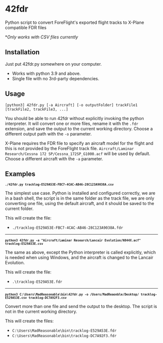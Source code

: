 # 42fdr
Python script to convert ForeFlight's exported flight tracks to X-Plane compatible FDR files

**Only works with CSV files currently*


## Installation
Just put 42fdr.py somewhere on your computer.
- Works with python 3.9 and above.
- Single file with no 3rd-party dependencies.


## Usage
`[python3] 42fdr.py [-a Aircraft] [-o outputFolder] trackFile1 [trackFile2, trackFile3, ...]`

You should be able to run 42fdr without explicitly invoking the python interpreter.
It will convert one or more files, rename it with the `.fdr` extension, and save the output to the current working directory.
Choose a different output path with the `-o` parameter.

X-Plane requires the FDR file to specify an aircraft model for the flight and this is not provided by the ForeFlight track file.
`Aircraft/Laminar Research/Cessna 172 SP/Cessna_172SP_G1000.acf` will be used by default. 
Choose a different aircraft with the `-a` parameter.


## Examples

<b style='font-size:smaller'>`./42fdr.py tracklog-E529A53E-FBC7-4CAC-AB46-28C123A9038A.csv`</b>

The simplest use case.  Python is installed and configured correctly, we are in a bash shell, the script is in the same folder as the track file, we are only converting one file, using the default aircraft, and it should be saved to the current folder.

This will create the file:
- `./tracklog-E529A53E-FBC7-4CAC-AB46-28C123A9038A.fdr`

---
<b style='font-size:smaller'>`python3 42fdr.py -a "Aircraft/Laminar Research/Lancair Evolution/N844X.acf" tracklog-E529A53E.csv`</b>

The same as above, except the Python interpreter is called explicitly, which is needed when using Windows, and the aircraft is changed to the Lancair Evolution.

This will create the file:
- `.\tracklog-E529A53E.fdr`

---
<b style='font-size:smaller'>`python3 C:\Users\MadReasonable\bin\42fdr.py -o /Users/MadReaonble/Desktop/ tracklog-E529A53E.csv tracklog-DC7A92F3.csv`</b>

Convert more than one file and send the output to the desktop.
The script is not in the current working directory.

This will create the files:
- `C:\Users\MadReasonable\bin\tracklog-E529A53E.fdr`
- `C:\Users\MadReasonable\bin\tracklog-DC7A92F3.fdr`